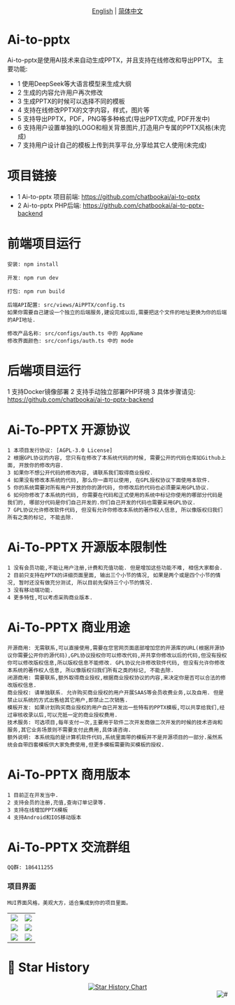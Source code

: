 <p align="center">
  <a href="./README_En.md">English</a> |
  <a href="./README.md">简体中文</a>
</p>

# Ai-to-pptx
Ai-to-pptx是使用AI技术来自动生成PPTX，并且支持在线修改和导出PPTX。
主要功能:
- 1 使用DeepSeek等大语言模型来生成大纲
- 2 生成的内容允许用户再次修改
- 3 生成PPTX的时候可以选择不同的模板
- 4 支持在线修改PPTX的文字内容，样式，图片等
- 5 支持导出PPTX，PDF，PNG等多种格式(导出PPTX完成, PDF开发中)
- 6 支持用户设置单独的LOGO和相关背景图片,打造用户专属的PPTX风格(未完成)
- 7 支持用户设计自己的模板上传到共享平台,分享给其它人使用(未完成)

# 项目链接
- 1 Ai-to-pptx 项目前端: https://github.com/chatbookai/ai-to-pptx
- 2 Ai-to-pptx PHP后端: https://github.com/chatbookai/ai-to-pptx-backend

# 前端项目运行
```
安装: npm install

开发: npm run dev

打包: npm run build

后端API配置: src/views/AiPPTX/config.ts
如果你需要自己建设一个独立的后端服务,建设完成以后,需要把这个文件的地址更换为你的后端的API地址.

修改产品名称: src/configs/auth.ts 中的 AppName
修改界面颜色: src/configs/auth.ts 中的 mode
```

# 后端项目运行
  1 支持Docker镜像部署
  2 支持手动独立部署PHP环境
  3 具体步骤请见: https://github.com/chatbookai/ai-to-pptx-backend

# Ai-To-PPTX 开源协议
    1 本项目发行协议: [AGPL-3.0 License]
    2 根据GPL协议的内容, 您只有在修改了本系统代码的时候, 需要公开的代码仓库如Github上面, 开放你的修改内容.
    3 如果你不想公开代码的修改内容, 请联系我们取得商业授权.
    4 如果没有修改本系统的代码, 那么你一直可以使用, 在GPL授权协议下面使用本软件.
    5 你的系统需要对所有用户开放的你的源代码, 你修改后的代码也必须要采用GPL协议.
    6 如何你修改了本系统的代码, 你需要在代码和正式使用的系统中标记你使用的哪部分代码是我们的, 哪部分代码是你们自己开发的.你们自己开发的代码也需要采用GPL协议.
    7 GPL协议允许修改软件代码, 但没有允许你修改本系统的著作权人信息, 所以像版权归我们所有之类的标记, 不能去除.

# Ai-To-PPTX 开源版本限制性
    1 没有会员功能,不能让用户注册,计费和充值功能. 但是增加这些功能不难, 相信大家都会.
    2 目前只支持在PPTX的详细页面里面, 输出三个小节的情况, 如果是两个或是四个小节的情况, 暂时还没有做充分测试, 所以目前先保持三个小节的情况.
    3 没有移动端功能.
    4 更多特性,可以考虑采购商业版本.

# Ai-To-PPTX 商业用途
    开源商用: 无需联系,可以直接使用,需要在您官网页面底部增加您的开源库的URL(根据开源协议你需要公开你的源代码),GPL协议授权你可以修改代码,并共享你修改以后的代码,但没有授权你可以修改版权信息,所以版权信息不能修改. GPL协议允许修改软件代码, 但没有允许你修改本系统的著作权人信息, 所以像版权归我们所有之类的标记, 不能去除.
    闭源商用: 需要联系,额外取得商业授权,根据商业授权协议的内容,来决定你是否可以合法的修改版权信息.
    商业授权: 请单独联系. 允许购买商业授权的用户开展SAAS等会员收费业务,以及自用. 但是禁止以系统的方式出售给其它用户,即禁止二次销售. 
    模板开发: 如果计划购买商业授权的用户自已开发出一些特有的PPTX模板,可以共享给我们,经过审核收录以后,可以充抵一定的商业授权费用.
    技术服务: 可选项目,每年支付一次,主要用于软件二次开发商做二次开发的时候的技术咨询和服务,其它业务场景则不需要支付此费用,具体请咨询.
    额外说明: 本系统指的是计算机软件代码,系统里面带的模板并不是开源项目的一部分.虽然系统会自带四套模板供大家免费使用,但更多模板需要购买模板的授权.

# Ai-To-PPTX 商用版本
    1 目前正在开发当中.
    2 支持会员的注册,充值,查询订单记录等.
    3 支持在线增加PPTX模板
    4 支持Android和IOS移动版本

# Ai-To-PPTX 交流群组
    QQ群: 186411255

### 项目界面
    MUI界面风格，美观大方，适合集成到你的项目里面。
<table>
    <tr>
        <td><img src="https://github.com/chatbookai/ai-to-pptx/blob/main/resources/images/01.png"/></td>
        <td><img src="https://github.com/chatbookai/ai-to-pptx/blob/main/resources/images/02.png"/></td>
    </tr>
    <tr>
        <td><img src="https://github.com/chatbookai/ai-to-pptx/blob/main/resources/images/03.png"/></td>
        <td><img src="https://github.com/chatbookai/ai-to-pptx/blob/main/resources/images/04.png"/></td>
    </tr>
    <tr>
        <td><img src="https://github.com/chatbookai/ai-to-pptx/blob/main/resources/images/05.png"/></td>
        <td><img src="https://github.com/chatbookai/ai-to-pptx/blob/main/resources/images/06.png"/></td>
    </tr>
</table>

# 🌟 Star History
<a href="https://github.com/chatbookai/ai-to-pptx/stargazers" target="_blank" style="display: block" align="center">
  <picture>
    <source media="(prefers-color-scheme: dark)" srcset="https://api.star-history.com/svg?repos=chatbookai/ai-to-pptx&type=Date&theme=dark" />
    <source media="(prefers-color-scheme: light)" srcset="https://api.star-history.com/svg?repos=chatbookai/ai-to-pptx&type=Date" />
    <img alt="Star History Chart" src="https://api.star-history.com/svg?repos=chatbookai/ai-to-pptx&type=Date" />
  </picture>
</a>

<a href="#readme">
    <img src="https://img.shields.io/badge/-返回顶部-7d09f1.svg" alt="#" align="right">
</a>
